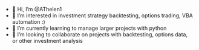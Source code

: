 - 👋 Hi, I’m @AThelen1
- 👀 I’m interested in investment strategy backtesting, options trading, VBA automation :) 
- 🌱 I’m currently learning to manage larger projects with python
- 💞️ I’m looking to collaborate on projects with backtesting, options data, or other investment analysis

